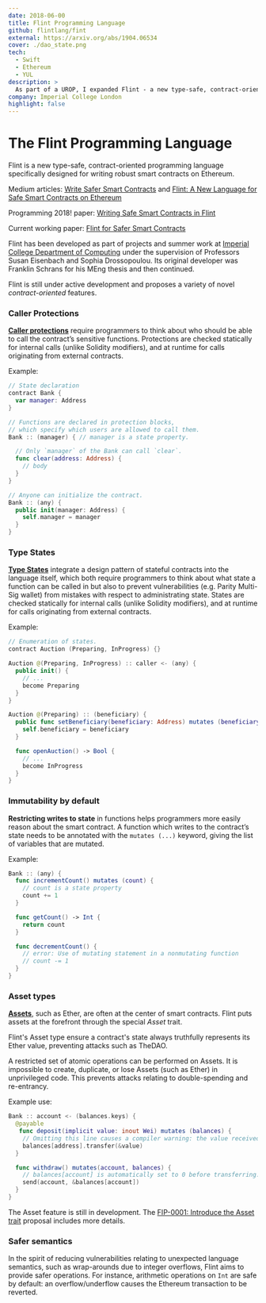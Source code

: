 ```yaml
---
date: 2018-06-00
title: Flint Programming Language
github: flintlang/fint
external: https://arxiv.org/abs/1904.06534
cover: ./dao_state.png
tech:
  - Swift
  - Ethereum
  - YUL
description: >
  As part of a UROP, I expanded Flint - a new type-safe, contract-oriented programming language designed for writing robust smart contracts on Ethereum - from a proof of concept. I co-authored the research paper ‘Flint for Safer Smart Contracts’.
company: Imperial College London
highlight: false
---
```


# The Flint Programming Language

Flint is a new type-safe, contract-oriented programming language specifically designed for writing robust smart contracts on Ethereum.

Medium articles:
[Write Safer Smart Contracts](https://medium.com/@susan.eisenbach/write-safer-smart-contracts-b0c8049f72c5) and
[Flint: A New Language for Safe Smart Contracts on Ethereum](https://medium.com/@fschrans/flint-a-new-language-for-safe-smart-contracts-on-ethereum-a5672137a5c7)

Programming 2018! paper: [Writing Safe Smart Contracts in Flint](https://dl.acm.org/citation.cfm?doid=3191697.3213790)

Current working paper: [Flint for Safer Smart Contracts](https://arxiv.org/abs/1904.06534)

Flint has been developed as part of projects and summer work at [Imperial College Department of Computing](https://www.doc.ic.ac.uk) under the supervision of Professors Susan Eisenbach and Sophia Drossopoulou. Its original developer was Franklin Schrans for his MEng thesis and then continued.

Flint is still under active development and proposes a variety of novel _contract-oriented_ features.

### Caller Protections

[**Caller protections**](https://docs.flintlang.org/caller-protections) require programmers to think about who should be able to call the contract’s sensitive functions. Protections are checked statically for internal calls (unlike Solidity modifiers), and at runtime for calls originating from external contracts.

Example:

```swift
// State declaration
contract Bank {
  var manager: Address
}

// Functions are declared in protection blocks,
// which specify which users are allowed to call them.
Bank :: (manager) { // manager is a state property.

  // Only `manager` of the Bank can call `clear`.
  func clear(address: Address) {
    // body
  }
}

// Anyone can initialize the contract.
Bank :: (any) {
  public init(manager: Address) {
    self.manager = manager
  }
}
```

### Type States

[**Type States**](docs/language_guide.md#type-states) integrate a design pattern of stateful contracts into the language itself, which both require programmers to think about what state a function can be called in but also to prevent vulnerabilities (e.g. Parity Multi-Sig wallet) from mistakes with respect to administrating state. States are checked statically for internal calls (unlike Solidity modifiers), and at runtime for calls originating from external contracts.

Example:

```swift
// Enumeration of states.
contract Auction (Preparing, InProgress) {}

Auction @(Preparing, InProgress) :: caller <- (any) {
  public init() {
    // ...
    become Preparing
  }
}

Auction @(Preparing) :: (beneficiary) {
  public func setBeneficiary(beneficiary: Address) mutates (beneficiary) {
    self.beneficiary = beneficiary
  }

  func openAuction() -> Bool {
    // ...
    become InProgress
  }
}
```

### Immutability by default

**Restricting writes to state** in functions helps programmers more easily reason about the smart contract. A function which writes to the contract’s state needs to be annotated with the `mutates (...)` keyword, giving the list of variables that are mutated.

Example:

```swift
Bank :: (any) {
  func incrementCount() mutates (count) {
    // count is a state property
    count += 1
  }

  func getCount() -> Int {
    return count
  }

  func decrementCount() {
    // error: Use of mutating statement in a nonmutating function
    // count -= 1
  }
}
```

### Asset types

[**Assets**](docs/language_guide.md#assets), such as Ether, are often at the center of smart contracts. Flint puts assets at the forefront through the special _Asset_ trait.

Flint's Asset type ensure a contract's state always truthfully represents its Ether value, preventing attacks such as TheDAO.

A restricted set of atomic operations can be performed on Assets. It is impossible to create, duplicate, or lose Assets (such as Ether) in unprivileged code. This prevents attacks relating to double-spending and re-entrancy.

Example use:

```swift
Bank :: account <- (balances.keys) {
  @payable
   func deposit(implicit value: inout Wei) mutates (balances) {
    // Omitting this line causes a compiler warning: the value received should be recorded.
    balances[address].transfer(&value)
  }

  func withdraw() mutates(account, balances) {
    // balances[account] is automatically set to 0 before transferring.
    send(account, &balances[account])
  }
}
```

The Asset feature is still in development. The [FIP-0001: Introduce the Asset trait](proposals/0001-asset-trait.md) proposal includes more details.

### Safer semantics

In the spirit of reducing vulnerabilities relating to unexpected language semantics, such as wrap-arounds due to integer overflows, Flint aims to provide safer operations. For instance, arithmetic operations on `Int` are safe by default: an overflow/underflow causes the Ethereum transaction to be reverted.
